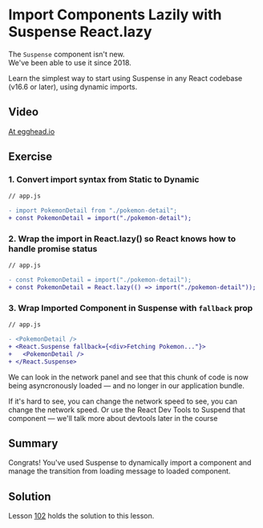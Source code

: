 # Import Components Lazily with Suspense React.lazy

The `Suspense` component isn't new.  
We've been able to use it since 2018.

Learn the simplest way to start using Suspense in any React codebase (v16.6 or later), using dynamic imports.

## Video

[At egghead.io](https://egghead.io/lessons/react-import-components-lazily-with-suspense-react-lazy?af=1x80ad)

## Exercise

### 1. Convert import syntax from Static to Dynamic

```diff
// app.js

- import PokemonDetail from "./pokemon-detail";
+ const PokemonDetail = import("./pokemon-detail");
```

### 2. Wrap the import in React.lazy() so React knows how to handle promise status

```diff
// app.js

- const PokemonDetail = import("./pokemon-detail");
+ const PokemonDetail = React.lazy(() => import("./pokemon-detail"));
```

### 3. Wrap Imported Component in Suspense with `fallback` prop

```diff
// app.js

- <PokemonDetail />
+ <React.Suspense fallback={<div>Fetching Pokemon..."}>
+   <PokemonDetail />
+ </React.Suspense>
```

We can look in the network panel and see that this chunk of code is now being asyncronously loaded — and no longer in our application bundle.

If it's hard to see, you can change the network speed to see, you can change the network speed.
Or use the React Dev Tools to Suspend that component — we'll talk more about devtools later in the course

## Summary

Congrats! You've used Suspense to dynamically import a component and manage the transition from loading message to loaded component.

## Solution

Lesson [102](../102) holds the solution to this lesson.
